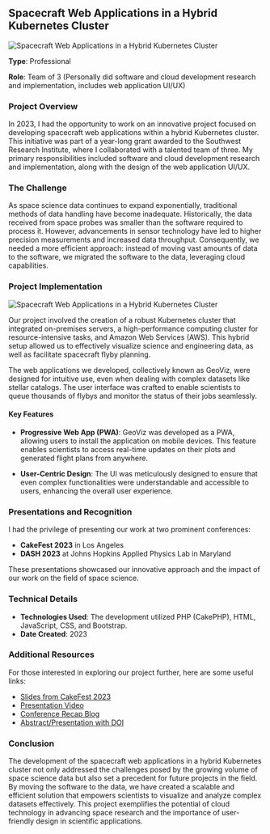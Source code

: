 ## Spacecraft Web Applications in a Hybrid Kubernetes Cluster

![Spacecraft Web Applications in a Hybrid Kubernetes Cluster](./posts/hybrid-kubernetes-spacecraft-web-applications_1.png)

**Type**: Professional

**Role**: Team of 3 (Personally did software and cloud development research and implementation, includes web application
UI/UX)

### Project Overview

In 2023, I had the opportunity to work on an innovative project focused on developing spacecraft web applications within
a hybrid Kubernetes cluster. This initiative was part of a year-long grant awarded to the Southwest Research Institute,
where I collaborated with a talented team of three. My primary responsibilities included software and cloud development
research and implementation, along with the design of the web application UI/UX.

### The Challenge

As space science data continues to expand exponentially, traditional methods of data handling have become inadequate.
Historically, the data received from space probes was smaller than the software required to process it. However,
advancements in sensor technology have led to higher precision measurements and increased data throughput. Consequently,
we needed a more efficient approach: instead of moving vast amounts of data to the software, we migrated the software to
the data, leveraging cloud capabilities.

### Project Implementation

![Spacecraft Web Applications in a Hybrid Kubernetes Cluster](./posts/hybrid-kubernetes-spacecraft-web-applications_2.png)

Our project involved the creation of a robust Kubernetes cluster that integrated on-premises servers, a high-performance
computing cluster for resource-intensive tasks, and Amazon Web Services (AWS). This hybrid setup allowed us to
effectively visualize science and engineering data, as well as facilitate spacecraft flyby planning.

The web applications we developed, collectively known as GeoViz, were designed for intuitive use, even when dealing with
complex datasets like stellar catalogs. The user interface was crafted to enable scientists to queue thousands of flybys
and monitor the status of their jobs seamlessly.

#### Key Features

- **Progressive Web App (PWA)**: GeoViz was developed as a PWA, allowing users to install the application on mobile
  devices. This feature enables scientists to access real-time updates on their plots and generated flight plans from
  anywhere.

- **User-Centric Design**: The UI was meticulously designed to ensure that even complex functionalities were
  understandable and accessible to users, enhancing the overall user experience.

### Presentations and Recognition

I had the privilege of presenting our work at two prominent conferences:

- **CakeFest 2023** in Los Angeles
- **DASH 2023** at Johns Hopkins Applied Physics Lab in Maryland

These presentations showcased our innovative approach and the impact of our work on the field of space science.

### Technical Details

- **Technologies Used**: The development utilized PHP (CakePHP), HTML, JavaScript, CSS, and Bootstrap.
- **Date Created**: 2023

### Additional Resources

For those interested in exploring our project further, here are some useful links:

- [Slides from CakeFest 2023](https://umer936.com/cakefest-2023/)
- [Presentation Video](https://www.youtube.com/live/4KB92R7UQc8?si=7rFNri7wxBw-BQmG)
- [Conference Recap Blog](https://www.cakedc.com/amanda/2023/10/12/cakefest-2023-recap)
- [Abstract/Presentation with DOI](https://zenodo.org/records/8412469)

### Conclusion

The development of the spacecraft web applications in a hybrid Kubernetes cluster not only addressed the challenges
posed by the growing volume of space science data but also set a precedent for future projects in the field. By moving
the software to the data, we have created a scalable and efficient solution that empowers scientists to visualize and
analyze complex datasets effectively. This project exemplifies the potential of cloud technology in advancing space
research and the importance of user-friendly design in scientific applications.

